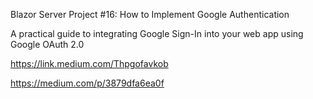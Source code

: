Blazor Server Project #16: How to Implement Google Authentication

A practical guide to integrating Google Sign-In into your web app using Google OAuth 2.0

https://link.medium.com/Thpgofavkob

https://medium.com/p/3879dfa6ea0f

